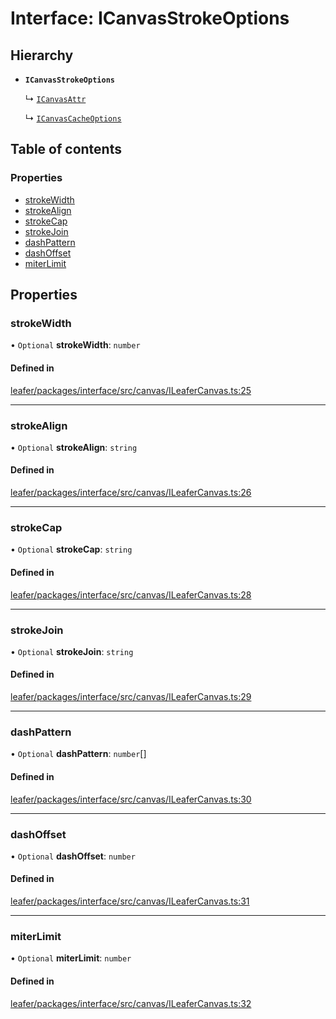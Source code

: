 # Interface: ICanvasStrokeOptions

## Hierarchy

- **`ICanvasStrokeOptions`**

  ↳ [`ICanvasAttr`](ICanvasAttr.md)

  ↳ [`ICanvasCacheOptions`](ICanvasCacheOptions.md)

## Table of contents

### Properties

- [strokeWidth](ICanvasStrokeOptions.md#strokewidth)
- [strokeAlign](ICanvasStrokeOptions.md#strokealign)
- [strokeCap](ICanvasStrokeOptions.md#strokecap)
- [strokeJoin](ICanvasStrokeOptions.md#strokejoin)
- [dashPattern](ICanvasStrokeOptions.md#dashpattern)
- [dashOffset](ICanvasStrokeOptions.md#dashoffset)
- [miterLimit](ICanvasStrokeOptions.md#miterlimit)

## Properties

### strokeWidth

• `Optional` **strokeWidth**: `number`

#### Defined in

[leafer/packages/interface/src/canvas/ILeaferCanvas.ts:25](https://github.com/leaferjs/leafer/blob/8d161c2/packages/interface/src/canvas/ILeaferCanvas.ts#L25)

___

### strokeAlign

• `Optional` **strokeAlign**: `string`

#### Defined in

[leafer/packages/interface/src/canvas/ILeaferCanvas.ts:26](https://github.com/leaferjs/leafer/blob/8d161c2/packages/interface/src/canvas/ILeaferCanvas.ts#L26)

___

### strokeCap

• `Optional` **strokeCap**: `string`

#### Defined in

[leafer/packages/interface/src/canvas/ILeaferCanvas.ts:28](https://github.com/leaferjs/leafer/blob/8d161c2/packages/interface/src/canvas/ILeaferCanvas.ts#L28)

___

### strokeJoin

• `Optional` **strokeJoin**: `string`

#### Defined in

[leafer/packages/interface/src/canvas/ILeaferCanvas.ts:29](https://github.com/leaferjs/leafer/blob/8d161c2/packages/interface/src/canvas/ILeaferCanvas.ts#L29)

___

### dashPattern

• `Optional` **dashPattern**: `number`[]

#### Defined in

[leafer/packages/interface/src/canvas/ILeaferCanvas.ts:30](https://github.com/leaferjs/leafer/blob/8d161c2/packages/interface/src/canvas/ILeaferCanvas.ts#L30)

___

### dashOffset

• `Optional` **dashOffset**: `number`

#### Defined in

[leafer/packages/interface/src/canvas/ILeaferCanvas.ts:31](https://github.com/leaferjs/leafer/blob/8d161c2/packages/interface/src/canvas/ILeaferCanvas.ts#L31)

___

### miterLimit

• `Optional` **miterLimit**: `number`

#### Defined in

[leafer/packages/interface/src/canvas/ILeaferCanvas.ts:32](https://github.com/leaferjs/leafer/blob/8d161c2/packages/interface/src/canvas/ILeaferCanvas.ts#L32)
